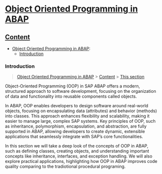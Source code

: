# [Object Oriented Programming in ABAP](#ABAP_OO)


## [Content](#content)

- [Object Oriented Programming in ABAP](ABAP_OO.md):
    - [Introduction](#introduction)
 

### Introduction

> [Object Oriented Programming in ABAP](#ABAP_OO) > [Content](#content) > [This section](#Introduction)

Object-Oriented Programming (OOP) in SAP ABAP offers a modern, structured approach to software development, focusing on the organization of data and functionality into reusable components called objects.

In ABAP, OOP enables developers to design software around real-world objects, focusing on encapsulating data (attributes) and behavior (methods) into classes. This approach enhances flexibility and scalability, making it easier to manage large, complex SAP systems. Key principles of OOP, such as inheritance, polymorphism, encapsulation, and abstraction, are fully supported in ABAP, allowing developers to create dynamic, extensible applications that seamlessly integrate with SAP’s core functionalities.

In this section we will take a deep look of the concepts of OOP in ABAP, such as defining classes, creating objects, and understanding important concepts like inheritance, interfaces, and exception handling. We will also explore practical applications, highlighting how OOP in ABAP improves code quality comparing to the tradiotional procedural programing. 
